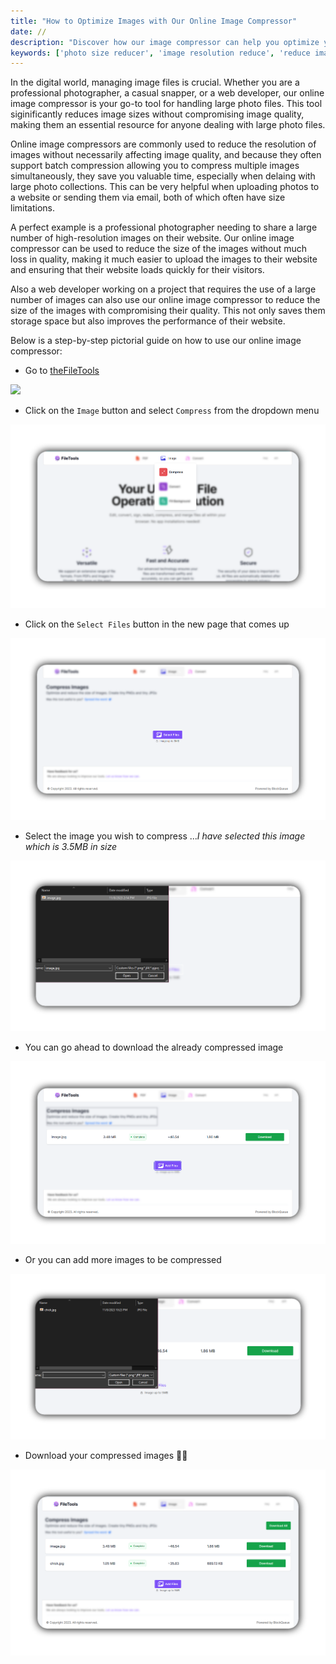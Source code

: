 ```yaml
---
title: "How to Optimize Images with Our Online Image Compressor"
date: //
description: "Discover how our image compressor can help you optimize your images for all digital needs."
keywords: ['photo size reducer', 'image resolution reduce', 'reduce image file size', 'jpg photo compressor', 'compressing a jpg', 'image file reduce size', 'image size reducer', 'image resolution reducer', 'compress image size', 'compress photo size', 'online image compressor', 'compress picture online', 'compress image online', 'compress pic online']
---
```


<!-- ## Optimize Your Images With Our Multifunctional Image Compressor -->

In the digital world, managing image files is crucial. Whether you are a professional photographer, a casual snapper, or a web developer, our online image compressor is your go-to tool for handling large photo files. This tool siginificantly reduces image sizes without compromising image quality, making them an essential resource for anyone dealing with large photo files.  

Online image compressors are commonly used to reduce the resolution of images without necessarily affecting image quality, and because they often support batch compression allowing you to compress multiple images simultaneously, they save you valuable time, especially when delaing with large photo collections. This can be very helpful when uploading photos to a website or sending them via email, both of which often have size limitations.  

A perfect example is a  professional photographer needing to share a large number of high-resolution images on their website. Our online image compressor can be used to reduce the size of the images without much loss in quality, making it much easier to upload the images to their website and ensuring that their website loads quickly for their visitors.

Also a web developer working on a project that requires the use of a large number of images can also use our online image compressor to reduce the size of the images with compromising their quality. This not only saves them storage space but also improves the performance of their website.  

Below is a step-by-step pictorial guide on how to use our online image compressor:

- Go to [theFileTools](https://www.thefiletools.com/)

![](../media/img.png)

- Click on the `Image` button and select `Compress` from the dropdown menu

![](../media/compress_blur_1.png)

- Click on the `Select Files` button in the new page that comes up

![](../media/compress_blur_2.png)

- Select the image you wish to compress ...*I have selected this image which is 3.5MB in size*

![](../media/compress_blur_3.png)

- You can go ahead to download the already compressed image

![](../media/compress_blur_4.png)

- Or you can add more images to be compressed

![](../media/compress_blur_5.png)

- Download your compressed images 👍🏾

![](../media/compress_blur_6.png)


